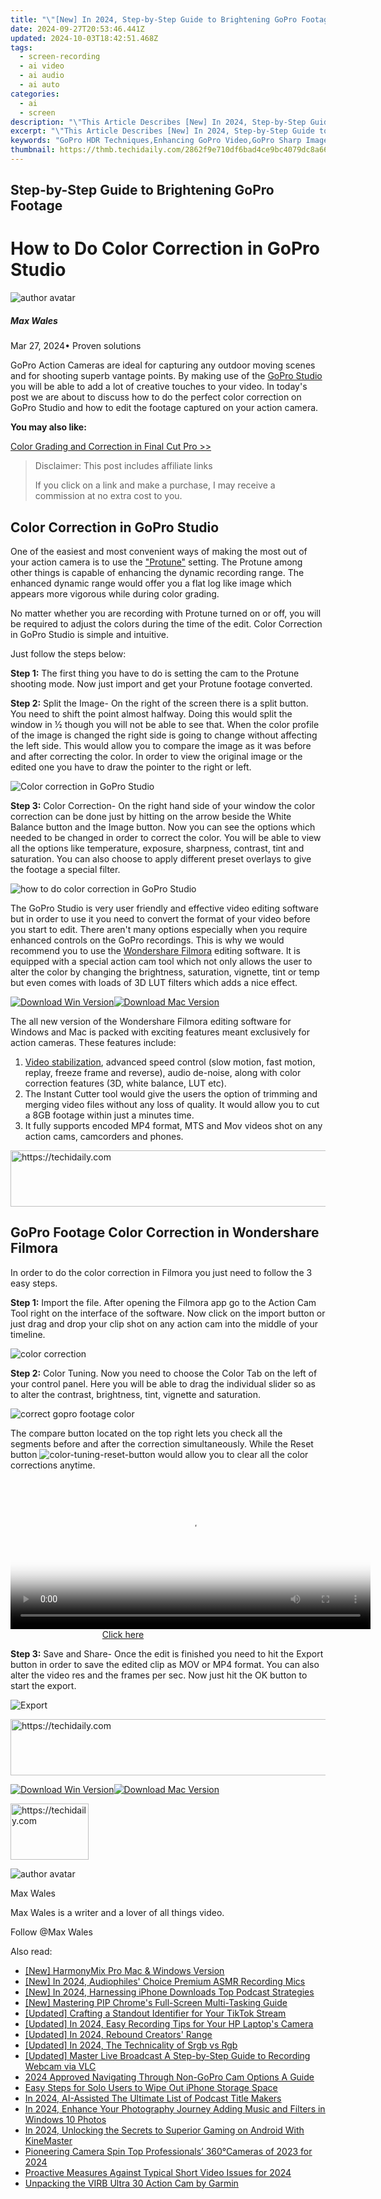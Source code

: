 ```yaml
---
title: "\"[New] In 2024, Step-by-Step Guide to Brightening GoPro Footage\""
date: 2024-09-27T20:53:46.441Z
updated: 2024-10-03T18:42:51.468Z
tags: 
  - screen-recording
  - ai video
  - ai audio
  - ai auto
categories: 
  - ai
  - screen
description: "\"This Article Describes [New] In 2024, Step-by-Step Guide to Brightening GoPro Footage\""
excerpt: "\"This Article Describes [New] In 2024, Step-by-Step Guide to Brightening GoPro Footage\""
keywords: "GoPro HDR Techniques,Enhancing GoPro Video,GoPro Sharp Images,Boosting GoPro Quality,Brighten GoPro Recordings,Clearer GoPro Footage,Improve GoPro Clarity"
thumbnail: https://thmb.techidaily.com/2862f9e710df6bad4ce9bc4079dc8a66e33ae9d0bd1d0ef6275f60c014f1ce3f.jpg
---
```


## Step-by-Step Guide to Brightening GoPro Footage

# How to Do Color Correction in GoPro Studio

![author avatar](https://images.wondershare.com/filmora/article-images/max-wales-author.jpg)

##### Max Wales

 Mar 27, 2024• Proven solutions

 GoPro Action Cameras are ideal for capturing any outdoor moving scenes and for shooting superb vantage points. By making use of the [GoPro Studio](https://tools.techidaily.com/wondershare/filmora/download/) you will be able to add a lot of creative touches to your video. In today's post we are about to discuss how to do the perfect color correction on GoPro Studio and how to edit the footage captured on your action camera.

**You may also like:**

[Color Grading and Correction in Final Cut Pro >>](https://tools.techidaily.com/wondershare/filmora/download/)

>  Disclaimer: This post includes affiliate links
>
>  If you click on a link and make a purchase, I may receive a commission at no extra cost to you.
>

## Color Correction in GoPro Studio

 One of the easiest and most convenient ways of making the most out of your action camera is to use the ["Protune"](https://gopro.com/support/articles/how-to-use-protune) setting. The Protune among other things is capable of enhancing the dynamic recording range. The enhanced dynamic range would offer you a flat log like image which appears more vigorous while during color grading.

 No matter whether you are recording with Protune turned on or off, you will be required to adjust the colors during the time of the edit. Color Correction in GoPro Studio is simple and intuitive.

 Just follow the steps below:

**Step 1:** The first thing you have to do is setting the cam to the Protune shooting mode. Now just import and get your Protune footage converted.

**Step 2:** Split the Image- On the right of the screen there is a split button. You need to shift the point almost halfway. Doing this would split the window in ½ though you will not be able to see that. When the color profile of the image is changed the right side is going to change without affecting the left side. This would allow you to compare the image as it was before and after correcting the color. In order to view the original image or the edited one you have to draw the pointer to the right or left.

![Color correction in GoPro Studio](https://images.wondershare.com/filmora/article-images/color-correction-in-gopro-studio-0.jpg)

**Step 3:** Color Correction- On the right hand side of your window the color correction can be done just by hitting on the arrow beside the White Balance button and the Image button. Now you can see the options which needed to be changed in order to correct the color. You will be able to view all the options like temperature, exposure, sharpness, contrast, tint and saturation. You can also choose to apply different preset overlays to give the footage a special filter.

![how to do color correction in GoPro Studio](https://images.wondershare.com/filmora/article-images/color-correction-in-gopro-studio-1.jpg)

 The GoPro Studio is very user friendly and effective video editing software but in order to use it you need to convert the format of your video before you start to edit. There aren't many options especially when you require enhanced controls on the GoPro recordings. This is why we would recommend you to use the [Wondershare Filmora](https://tools.techidaily.com/wondershare/filmora/download/) editing software. It is equipped with a special action cam tool which not only allows the user to alter the color by changing the brightness, saturation, vignette, tint or temp but even comes with loads of 3D LUT filters which adds a nice effect.

[![Download Win Version](https://images.wondershare.com/filmora/guide/download-btn-win.jpg)](https://tools.techidaily.com/wondershare/filmora/download/)[![Download Mac Version](https://images.wondershare.com/filmora/guide/download-btn-mac.jpg)](https://tools.techidaily.com/wondershare/filmora/download/)

 The all new version of the Wondershare Filmora editing software for Windows and Mac is packed with exciting features meant exclusively for action cameras. These features include:

1. [Video stabilization](https://tools.techidaily.com/wondershare/filmora/download/), advanced speed control (slow motion, fast motion, replay, freeze frame and reverse), audio de-noise, along with color correction features (3D, white balance, LUT etc).
2. The Instant Cutter tool would give the users the option of trimming and merging video files without any loss of quality. It would allow you to cut a 8GB footage within just a minutes time.
3. It fully supports  encoded MP4 format, MTS and Mov videos shot on any action cams, camcorders and phones.

<!-- affiliate ads begin -->
<a href="https://appsumo.8odi.net/c/5597632/2105866/7443" target="_top" id="2105866">
  <img src="//a.impactradius-go.com/display-ad/7443-2105866" border="0" alt="https://techidaily.com" width="728" height="90"/>
</a>
<img height="0" width="0" src="https://appsumo.8odi.net/i/5597632/2105866/7443" style="position:absolute;visibility:hidden;" border="0" />
<!-- affiliate ads end -->

## GoPro Footage Color Correction in Wondershare Filmora

 In order to do the color correction in Filmora you just need to follow the 3 easy steps.

**Step 1:** Import the file. After opening the Filmora app go to the Action Cam Tool right on the interface of the software. Now click on the import button or just drag and drop your clip shot on any action cam into the middle of your timeline.

![color correction](https://images.wondershare.com/filmora/guide/1-action-cam-tool-fix-entrance.jpg)

**Step 2:** Color Tuning. Now you need to choose the Color Tab on the left of your control panel. Here you will be able to drag the individual slider so as to alter the contrast, brightness, tint, vignette and saturation.

![correct gopro footage color](https://images.wondershare.com/filmora/article-images/color-corretion-in-gopro-studio-3.jpg)

 The compare button located on the top right lets you check all the segments before and after the correction simultaneously. While the Reset button ![color-tuning-reset-button](https://images.wondershare.com/filmora/guide/color-tuning-reset-button.png) would allow you to clear all the color corrections anytime.

<!-- affiliate ads begin -->
<span id="1983539">
					<video width="576" height="240" style="cursor:pointer"
           poster="//a.impactradius-go.com/display-clicktoplayimage/1983539.png"
           onclick="if(!this.playClicked){this.play();this.setAttribute('controls',true);this.playClicked=true;}">
	   <source src="//a.impactradius-go.com/display-ad/22993-1983539">
	   <img src="//a.impactradius-go.com/display-clicktoplayimage/1983539.png" style="border: none; height: 100%; width: 100%; object-fit: contain">
	</video>
	<div style="width:360px;text-align:center"><a href="javascript:window.open(decodeURIComponent('https%3A%2F%2Fhomestyler.sjv.io%2Fc%2F5597632%2F1983539%2F22993'), '_blank');void(0);">Click here</a></div>
</span>
<img height="0" width="0" src="https://imp.pxf.io/i/5597632/1983539/22993" style="position:absolute;visibility:hidden;" border="0" />
<!-- affiliate ads end -->

**Step 3:** Save and Share- Once the edit is finished you need to hit the Export button in order to save the edited clip as MOV or MP4 format. You can also alter the video res and the frames per sec. Now just hit the OK button to start the export.

![Export](https://images.wondershare.com/filmora/guide/8-action-cam-tool-export.jpg)

<!-- affiliate ads begin -->
<a href="https://appsumo.8odi.net/c/5597632/2151854/7443" target="_top" id="2151854">
  <img src="//a.impactradius-go.com/display-ad/7443-2151854" border="0" alt="https://techidaily.com" width="600" height="90"/>
</a>
<img height="0" width="0" src="https://appsumo.8odi.net/i/5597632/2151854/7443" style="position:absolute;visibility:hidden;" border="0" />
<!-- affiliate ads end -->

[![Download Win Version](https://images.wondershare.com/filmora/guide/download-btn-win.jpg)](https://tools.techidaily.com/wondershare/filmora/download/)[![Download Mac Version](https://images.wondershare.com/filmora/guide/download-btn-mac.jpg)](https://tools.techidaily.com/wondershare/filmora/download/)

<!-- affiliate ads begin -->
<a href="https://aligracehair.sjv.io/c/5597632/2135409/19272" target="_top" id="2135409">
  <img src="//a.impactradius-go.com/display-ad/19272-2135409" border="0" alt="https://techidaily.com" width="125" height="90"/>
</a>
<img height="0" width="0" src="https://aligracehair.sjv.io/i/5597632/2135409/19272" style="position:absolute;visibility:hidden;" border="0" />
<!-- affiliate ads end -->

![author avatar](https://images.wondershare.com/filmora/article-images/max-wales-author.jpg)

Max Wales

Max Wales is a writer and a lover of all things video.

Follow @Max Wales


<ins class="adsbygoogle"
     style="display:block"
     data-ad-format="autorelaxed"
     data-ad-client="ca-pub-7571918770474297"
     data-ad-slot="1223367746"></ins>



<ins class="adsbygoogle"
     style="display:block"
     data-ad-client="ca-pub-7571918770474297"
     data-ad-slot="8358498916"
     data-ad-format="auto"
     data-full-width-responsive="true"></ins>


<span class="atpl-alsoreadstyle">Also read:</span>
<div><ul>
<li><a href="https://some-techniques.techidaily.com/new-harmonymix-pro-mac-and-windows-version/"><u>[New] HarmonyMix Pro Mac & Windows Version</u></a></li>
<li><a href="https://facebook-video-footage.techidaily.com/new-in-2024-audiophiles-choice-premium-asmr-recording-mics/"><u>[New] In 2024, Audiophiles' Choice Premium ASMR Recording Mics</u></a></li>
<li><a href="https://fox-links.techidaily.com/new-in-2024-harnessing-iphone-downloads-top-podcast-strategies/"><u>[New] In 2024, Harnessing iPhone Downloads Top Podcast Strategies</u></a></li>
<li><a href="https://fox-links.techidaily.com/new-mastering-pip-chromes-full-screen-multi-tasking-guide/"><u>[New] Mastering PIP Chrome's Full-Screen Multi-Tasking Guide</u></a></li>
<li><a href="https://tiktok-video-files.techidaily.com/updated-crafting-a-standout-identifier-for-your-tiktok-stream/"><u>[Updated] Crafting a Standout Identifier for Your TikTok Stream</u></a></li>
<li><a href="https://desktop-recording.techidaily.com/updated-in-2024-easy-recording-tips-for-your-hp-laptops-camera/"><u>[Updated] In 2024, Easy Recording Tips for Your HP Laptop's Camera</u></a></li>
<li><a href="https://fox-links.techidaily.com/updated-in-2024-rebound-creators-range/"><u>[Updated] In 2024, Rebound Creators' Range</u></a></li>
<li><a href="https://fox-links.techidaily.com/updated-in-2024-the-technicality-of-srgb-vs-rgb/"><u>[Updated] In 2024, The Technicality of Srgb vs Rgb</u></a></li>
<li><a href="https://visual-screen-recording.techidaily.com/updated-master-live-broadcast-a-step-by-step-guide-to-recording-webcam-via-vlc/"><u>[Updated] Master Live Broadcast A Step-by-Step Guide to Recording Webcam via VLC</u></a></li>
<li><a href="https://fox-boxes.techidaily.com/2024-approved-navigating-through-non-gopro-cam-options-a-guide/"><u>2024 Approved Navigating Through Non-GoPro Cam Options A Guide</u></a></li>
<li><a href="https://data-safeguard.techidaily.com/easy-steps-for-solo-users-to-wipe-out-iphone-storage-space/"><u>Easy Steps for Solo Users to Wipe Out iPhone Storage Space</u></a></li>
<li><a href="https://fox-links.techidaily.com/in-2024-ai-assisted-the-ultimate-list-of-podcast-title-makers/"><u>In 2024, AI-Assisted The Ultimate List of Podcast Title Makers</u></a></li>
<li><a href="https://fox-links.techidaily.com/in-2024-enhance-your-photography-journey-adding-music-and-filters-in-windows-10-photos/"><u>In 2024, Enhance Your Photography Journey Adding Music and Filters in Windows 10 Photos</u></a></li>
<li><a href="https://article-helps.techidaily.com/in-2024-unlocking-the-secrets-to-superior-gaming-on-android-with-kinemaster/"><u>In 2024, Unlocking the Secrets to Superior Gaming on Android With KineMaster</u></a></li>
<li><a href="https://fox-links.techidaily.com/pioneering-camera-spin-top-professionals-360cameras-of-2023-for-2024/"><u>Pioneering Camera Spin Top Professionals’ 360°Cameras of 2023 for 2024</u></a></li>
<li><a href="https://facebook-video-footage.techidaily.com/proactive-measures-against-typical-short-video-issues-for-2024/"><u>Proactive Measures Against Typical Short Video Issues for 2024</u></a></li>
<li><a href="https://fox-links.techidaily.com/unpacking-the-virb-ultra-30-action-cam-by-garmin/"><u>Unpacking the VIRB Ultra 30 Action Cam by Garmin</u></a></li>
</ul></div>

